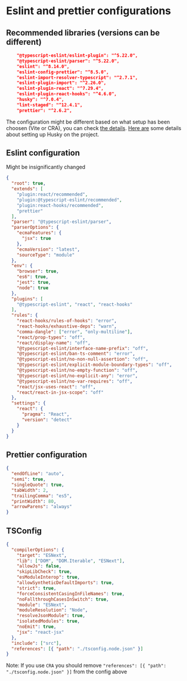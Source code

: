 # Eslint and prettier configurations

## Recommended libraries (versions can be different)

```json
    "@typescript-eslint/eslint-plugin": "^5.22.0",
    "@typescript-eslint/parser": "^5.22.0",
    "eslint": "^8.14.0",
    "eslint-config-prettier": "^8.5.0",
    "eslint-import-resolver-typescript": "^2.7.1",
    "eslint-plugin-import": "^2.26.0",
    "eslint-plugin-react": "^7.29.4",
    "eslint-plugin-react-hooks": "^4.6.0",
    "husky": "^7.0.4",
    "lint-staged": "^12.4.1",
    "prettier": "^2.6.2",
```

The configuration might be different based on what setup has been choosen (Vite or CRA), you can check [the details](https://www.npmjs.com/package/eslint-plugin-react-hooks).
[Here are](https://www.freecodecamp.org/news/how-to-add-commit-hooks-to-git-with-husky-to-automate-code-tasks/) some details about setting up Husky on the project.

## Eslint configuration

Might be insignificantly changed

```json
{
  "root": true,
  "extends": [
    "plugin:react/recommended",
    "plugin:@typescript-eslint/recommended",
    "plugin:react-hooks/recommended",
    "prettier"
  ],
  "parser": "@typescript-eslint/parser",
  "parserOptions": {
    "ecmaFeatures": {
      "jsx": true
    },
    "ecmaVersion": "latest",
    "sourceType": "module"
  },
  "env": {
    "browser": true,
    "es6": true,
    "jest": true,
    "node": true
  },
  "plugins": [
    "@typescript-eslint", "react", "react-hooks"
  ],
  "rules": {
    "react-hooks/rules-of-hooks": "error",
    "react-hooks/exhaustive-deps": "warn",
    "comma-dangle": ["error", "only-multiline"],
    "react/prop-types": "off",
    "react/display-name": "off",
    "@typescript-eslint/interface-name-prefix": "off",
    "@typescript-eslint/ban-ts-comment": "error",
    "@typescript-eslint/no-non-null-assertion": "off",
    "@typescript-eslint/explicit-module-boundary-types": "off",
    "@typescript-eslint/no-empty-function": "off",
    "@typescript-eslint/no-explicit-any": "error",
    "@typescript-eslint/no-var-requires": "off",
    "react/jsx-uses-react": "off",
    "react/react-in-jsx-scope": "off"
  },
  "settings": {
    "react": {
      "pragma": "React",
      "version": "detect"
    }
  }
}

```

## Prettier configuration

```json
{
  "endOfLine": "auto",
  "semi": true,
  "singleQuote": true,
  "tabWidth": 2,
  "trailingComma": "es5",
  "printWidth": 80,
  "arrowParens": "always"
}
```

## TSConfig

```json
{
  "compilerOptions": {
    "target": "ESNext",
    "lib": ["DOM", "DOM.Iterable", "ESNext"],
    "allowJs": false,
    "skipLibCheck": true,
    "esModuleInterop": true,
    "allowSyntheticDefaultImports": true,
    "strict": true,
    "forceConsistentCasingInFileNames": true,
    "noFallthroughCasesInSwitch": true,
    "module": "ESNext",
    "moduleResolution": "Node",
    "resolveJsonModule": true,
    "isolatedModules": true,
    "noEmit": true,
    "jsx": "react-jsx"
  },
  "include": ["src"],
  "references": [{ "path": "./tsconfig.node.json" }]
}
```

Note: If you use ```CRA``` you should remove ```"references": [{ "path": "./tsconfig.node.json" }]``` from the config above

